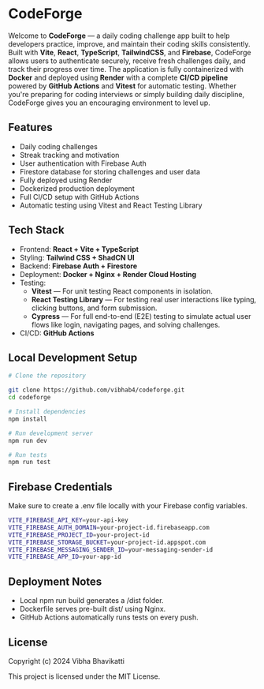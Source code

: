 # CodeForge 

Welcome to **CodeForge** — a daily coding challenge app built to help developers practice, improve, and maintain their coding skills consistently.
Built with **Vite**, **React**, **TypeScript**, **TailwindCSS**, and **Firebase**, CodeForge allows users to authenticate securely, receive fresh challenges daily, and track their progress over time. The application is fully containerized with **Docker** and deployed using **Render** with a complete **CI/CD pipeline** powered by **GitHub Actions** and **Vitest** for automatic testing.
Whether you're preparing for coding interviews or simply building daily discipline, CodeForge gives you an encouraging environment to level up.


## Features

- Daily coding challenges
- Streak tracking and motivation
- User authentication with Firebase Auth
- Firestore database for storing challenges and user data
- Fully deployed using Render
- Dockerized production deployment
- Full CI/CD setup with GitHub Actions
- Automatic testing using Vitest and React Testing Library

## Tech Stack

- Frontend: **React + Vite + TypeScript**
- Styling: **Tailwind CSS + ShadCN UI**
- Backend: **Firebase Auth + Firestore**
- Deployment: **Docker + Nginx + Render Cloud Hosting**
- Testing:
  - **Vitest** — For unit testing React components in isolation.
  - **React Testing Library** — For testing real user interactions like typing, clicking buttons, and form submission.
  - **Cypress** — For full end-to-end (E2E) testing to simulate actual user flows like login, navigating pages, and solving challenges.
- CI/CD: **GitHub Actions**

## Local Development Setup

```bash
# Clone the repository

git clone https://github.com/vibhab4/codeforge.git
cd codeforge

# Install dependencies
npm install

# Run development server
npm run dev

# Run tests
npm run test
```

## Firebase Credentials

Make sure to create a .env file locally with your Firebase config variables.

```bash
VITE_FIREBASE_API_KEY=your-api-key
VITE_FIREBASE_AUTH_DOMAIN=your-project-id.firebaseapp.com
VITE_FIREBASE_PROJECT_ID=your-project-id
VITE_FIREBASE_STORAGE_BUCKET=your-project-id.appspot.com
VITE_FIREBASE_MESSAGING_SENDER_ID=your-messaging-sender-id
VITE_FIREBASE_APP_ID=your-app-id
```

## Deployment Notes

- Local npm run build generates a /dist folder.
- Dockerfile serves pre-built dist/ using Nginx.
- GitHub Actions automatically runs tests on every push.

## License

Copyright (c) 2024 Vibha Bhavikatti

This project is licensed under the MIT License. 
